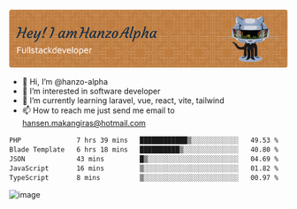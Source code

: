 ![Header](./github-header-image.png)

- 👋 Hi, I’m @hanzo-alpha
- 👀 I’m interested in software developer
- 🌱 I’m currently learning laravel, vue, react, vite, tailwind
- 📫 How to reach me just send me email to hansen.makangiras@hotmail.com 

<!---
hanzo-alpha/hanzo-alpha is a ✨ special ✨ repository because its `README.md` (this file) appears on your GitHub profile.
You can click the Preview link to take a look at your changes.
--->

<!--START_SECTION:waka-->

```txt
PHP              7 hrs 39 mins   ████████████▒░░░░░░░░░░░░   49.53 %
Blade Template   6 hrs 18 mins   ██████████▒░░░░░░░░░░░░░░   40.80 %
JSON             43 mins         █▒░░░░░░░░░░░░░░░░░░░░░░░   04.69 %
JavaScript       16 mins         ▒░░░░░░░░░░░░░░░░░░░░░░░░   01.82 %
TypeScript       8 mins          ▒░░░░░░░░░░░░░░░░░░░░░░░░   00.97 %
```

<!--END_SECTION:waka-->

![image](https://github.com/hanzo-alpha/hanzo-alpha/assets/111342797/c4bd2977-6123-4017-8652-6e166259b484)

